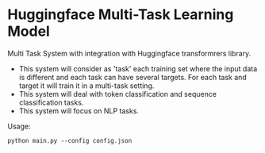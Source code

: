 # Huggingface Multi-Task Learning Model

Multi Task System with integration with Huggingface transformrers library.
- This system will consider as 'task' each training set where the input data is different and each task can have several targets. For each task and target it will train it in a multi-task setting.
- This system will deal with token classification and sequence classification tasks.
- This system will focus on NLP tasks.


Usage:
```
python main.py --config config.json
```